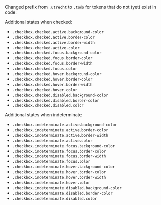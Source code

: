 Changed prefix from `.utrecht` to `.todo` for tokens that do not (yet) exist in code:

Additional states when checked:
- `.checkbox.checked.active.background-color`
- `.checkbox.checked.active.border-color`
- `.checkbox.checked.active.border-width`
- `.checkbox.checked.active.color`
- `.checkbox.checked.focus.background-color`
- `.checkbox.checked.focus.border-color`
- `.checkbox.checked.focus.border-width`
- `.checkbox.checked.focus.color`
- `.checkbox.checked.hover.background-color`
- `.checkbox.checked.hover.border-color`
- `.checkbox.checked.hover.border-width`
- `.checkbox.checked.hover.color`
- `.checkbox.checked.disabled.background-color`
- `.checkbox.checked.disabled.border-color`
- `.checkbox.checked.disabled.color`

Additional states when indeterminate:
- `.checkbox.indeterminate.active.background-color`
- `.checkbox.indeterminate.active.border-color`
- `.checkbox.indeterminate.active.border-width`
- `.checkbox.indeterminate.active.color`
- `.checkbox.indeterminate.focus.background-color`
- `.checkbox.indeterminate.focus.border-color`
- `.checkbox.indeterminate.focus.border-width`
- `.checkbox.indeterminate.focus.color`
- `.checkbox.indeterminate.hover.background-color`
- `.checkbox.indeterminate.hover.border-color`
- `.checkbox.indeterminate.hover.border-width`
- `.checkbox.indeterminate.hover.color`
- `.checkbox.indeterminate.disabled.background-color`
- `.checkbox.indeterminate.disabled.border-color`
- `.checkbox.indeterminate.disabled.color`
